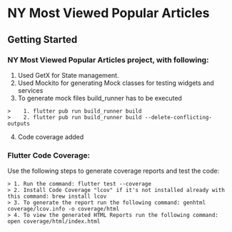 # NY Most Viewed Popular Articles
## Getting Started

### NY Most Viewed Popular Articles project, with following:
1. Used GetX for State management.
2. Used Mockito for generating Mock classes for testing widgets and services
3. To generate mock files build_runner has to be executed
```
>    1. flutter pub run build_runner build
>    2. flutter pub run build_runner build --delete-conflicting-outputs
```
4. Code coverage added

### Flutter Code Coverage:
Use the following steps to generate coverage reports and test the code:
```
> 1. Run the command: flutter test --coverage
> 2. Install Code Coverage "lcov" if it's not installed already with this command: brew install lcov
> 3. To generate the report run the following command: genhtml coverage/lcov.info -o coverage/html
> 4. To view the generated HTML Reports run the following command: open coverage/html/index.html
```
